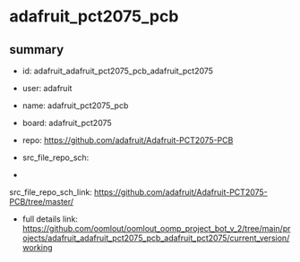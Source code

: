# adafruit_pct2075_pcb
 
## summary 
* id: adafruit_adafruit_pct2075_pcb_adafruit_pct2075
* user: adafruit
* name: adafruit_pct2075_pcb
* board: adafruit_pct2075
* repo: https://github.com/adafruit/Adafruit-PCT2075-PCB



* src_file_repo_sch: 
*
 src_file_repo_sch_link: https://github.com/adafruit/Adafruit-PCT2075-PCB/tree/master/
* full details link: https://github.com/oomlout/oomlout_oomp_project_bot_v_2/tree/main/projects/adafruit_adafruit_pct2075_pcb_adafruit_pct2075/current_version/working  






